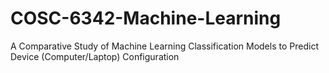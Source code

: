 # COSC-6342-Machine-Learning
A Comparative Study of Machine Learning Classification Models to Predict Device (Computer/Laptop) Configuration
